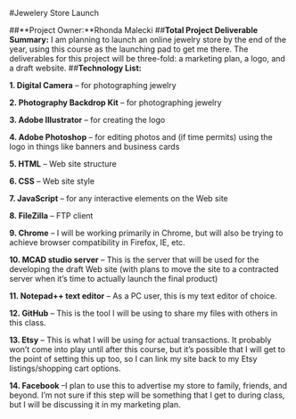 #Jewelery Store Launch

##**Project Owner:**Rhonda Malecki
##**Total Project Deliverable Summary:**
I am planning to launch an online jewelry store by the end of the year, using this course as the launching pad to get me there. The deliverables for this project will be three-fold: a marketing plan, a logo, and a draft website. 
##**Technology List:**

**1.	Digital Camera** – for photographing jewelry 

**2.	Photography Backdrop Kit** – for photographing jewelry 

**3.	Adobe Illustrator** – for creating the logo 

**4.	Adobe Photoshop** – for editing photos and (if time permits) using the logo in things like banners and business cards 

**5.	HTML** – Web site structure 

**6.	CSS** – Web site style 

**7.	JavaScript** – for any interactive elements on the Web site 

**8.	FileZilla** – FTP client 

**9.	Chrome** – I will be working primarily in Chrome, but will also be trying to achieve browser compatibility in Firefox, IE, etc. 

**10.	MCAD studio server** – This is the server that will be used for the developing the draft Web site (with plans to move the site to a contracted server when it’s time to actually launch the final product) 

**11.	Notepad++ text editor** – As a PC user, this is my text editor of choice. 

**12.	GitHub** – This is the tool I will be using to share my files with others in this class. 

**13.	Etsy** – This is what I will be using for actual transactions. It probably won’t come into play until after this course, but it’s possible that I will get to the point of setting this up too, so I can link my site back to my Etsy listings/shopping cart options. 

**14.	Facebook** –I plan to use this to advertise my store to family, friends, and beyond. I’m not sure if this step will be something that I get to during class, but I will be discussing it in my marketing plan. 

